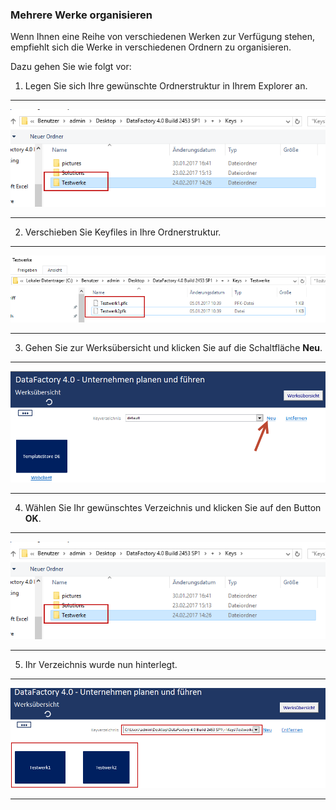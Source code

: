 ### Mehrere Werke organisieren

Wenn Ihnen eine Reihe von verschiedenen Werken zur Verfügung stehen, empfiehlt sich die Werke in verschiedenen Ordnern zu organisieren.  



Dazu gehen Sie wie folgt vor:

1) Legen Sie sich Ihre gewünschte Ordnerstruktur in Ihrem Explorer an. 

---
![](/Bilder/Werk/werk32.png)

---


2) Verschieben Sie Keyfiles in Ihre Ordnerstruktur.

---
![](/Bilder/Werk/werk30.png)

---

3) Gehen Sie zur Werksübersicht und klicken Sie auf die Schaltfläche **Neu**.

---
![](/Bilder/Werk/werk31.png)  

---

4) Wählen Sie Ihr gewünschtes Verzeichnis und klicken Sie auf den Button **OK**.  

---
![](/Bilder/Werk/werk32.png)

---

5) Ihr Verzeichnis wurde nun hinterlegt. 

--- 
![](/Bilder/Werk/werk33.png)

---

